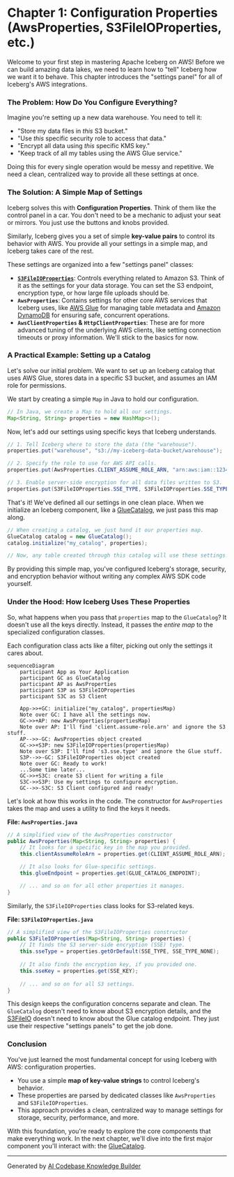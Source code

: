 # Chapter 1: Configuration Properties (AwsProperties, S3FileIOProperties, etc.)

Welcome to your first step in mastering Apache Iceberg on AWS! Before we can build amazing data lakes, we need to learn how to "tell" Iceberg how we want it to behave. This chapter introduces the "settings panel" for all of Iceberg's AWS integrations.

### The Problem: How Do You Configure Everything?

Imagine you're setting up a new data warehouse. You need to tell it:
*   "Store my data files in *this* S3 bucket."
*   "Use *this* specific security role to access that data."
*   "Encrypt all data using *this* specific KMS key."
*   "Keep track of all my tables using the AWS Glue service."

Doing this for every single operation would be messy and repetitive. We need a clean, centralized way to provide all these settings at once.

### The Solution: A Simple Map of Settings

Iceberg solves this with **Configuration Properties**. Think of them like the control panel in a car. You don't need to be a mechanic to adjust your seat or mirrors. You just use the buttons and knobs provided.

Similarly, Iceberg gives you a set of simple **key-value pairs** to control its behavior with AWS. You provide all your settings in a simple map, and Iceberg takes care of the rest.

These settings are organized into a few "settings panel" classes:

*   **[`S3FileIOProperties`](04_s3fileio_.md)**: Controls everything related to Amazon S3. Think of it as the settings for your data storage. You can set the S3 endpoint, encryption type, or how large file uploads should be.
*   **`AwsProperties`**: Contains settings for other core AWS services that Iceberg uses, like [AWS Glue](02_gluecatalog_.md) for managing table metadata and [Amazon DynamoDB](05_dynamodblockmanager_.md) for ensuring safe, concurrent operations.
*   **`AwsClientProperties` & `HttpClientProperties`**: These are for more advanced tuning of the underlying AWS clients, like setting connection timeouts or proxy information. We'll stick to the basics for now.

### A Practical Example: Setting up a Catalog

Let's solve our initial problem. We want to set up an Iceberg catalog that uses AWS Glue, stores data in a specific S3 bucket, and assumes an IAM role for permissions.

We start by creating a simple `Map` in Java to hold our configuration.

```java
// In Java, we create a Map to hold all our settings.
Map<String, String> properties = new HashMap<>();
```

Now, let's add our settings using specific keys that Iceberg understands.

```java
// 1. Tell Iceberg where to store the data (the "warehouse").
properties.put("warehouse", "s3://my-iceberg-data-bucket/warehouse");

// 2. Specify the role to use for AWS API calls.
properties.put(AwsProperties.CLIENT_ASSUME_ROLE_ARN, "arn:aws:iam::123456789012:role/MyIcebergRole");

// 3. Enable server-side encryption for all data files written to S3.
properties.put(S3FileIOProperties.SSE_TYPE, S3FileIOProperties.SSE_TYPE_S3);
```
That's it! We've defined all our settings in one clean place. When we initialize an Iceberg component, like a [GlueCatalog](02_gluecatalog_.md), we just pass this map along.

```java
// When creating a catalog, we just hand it our properties map.
GlueCatalog catalog = new GlueCatalog();
catalog.initialize("my_catalog", properties);

// Now, any table created through this catalog will use these settings!
```

By providing this simple map, you've configured Iceberg's storage, security, and encryption behavior without writing any complex AWS SDK code yourself.

### Under the Hood: How Iceberg Uses These Properties

So, what happens when you pass that `properties` map to the `GlueCatalog`? It doesn't use all the keys directly. Instead, it passes the *entire map* to the specialized configuration classes.

Each configuration class acts like a filter, picking out only the settings it cares about.

```mermaid
sequenceDiagram
    participant App as Your Application
    participant GC as GlueCatalog
    participant AP as AwsProperties
    participant S3P as S3FileIOProperties
    participant S3C as S3 Client

    App->>+GC: initialize("my_catalog", propertiesMap)
    Note over GC: I have all the settings now.
    GC->>+AP: new AwsProperties(propertiesMap)
    Note over AP: I'll find 'client.assume-role.arn' and ignore the S3 stuff.
    AP-->>-GC: AwsProperties object created
    GC->>+S3P: new S3FileIOProperties(propertiesMap)
    Note over S3P: I'll find 's3.sse.type' and ignore the Glue stuff.
    S3P-->>-GC: S3FileIOProperties object created
    Note over GC: Ready to work!
    ...Some time later...
    GC->>+S3C: create S3 client for writing a file
    S3C->>S3P: Use my settings to configure encryption.
    GC-->>-S3C: S3 Client configured and ready!

```

Let's look at how this works in the code. The constructor for `AwsProperties` takes the map and uses a utility to find the keys it needs.

**File: `AwsProperties.java`**
```java
// A simplified view of the AwsProperties constructor
public AwsProperties(Map<String, String> properties) {
    // It looks for a specific key in the map you provided.
    this.clientAssumeRoleArn = properties.get(CLIENT_ASSUME_ROLE_ARN);

    // It also looks for Glue-specific settings.
    this.glueEndpoint = properties.get(GLUE_CATALOG_ENDPOINT);

    // ... and so on for all other properties it manages.
}
```

Similarly, the `S3FileIOProperties` class looks for S3-related keys.

**File: `S3FileIOProperties.java`**
```java
// A simplified view of the S3FileIOProperties constructor
public S3FileIOProperties(Map<String, String> properties) {
    // It finds the S3 server-side encryption (SSE) type.
    this.sseType = properties.getOrDefault(SSE_TYPE, SSE_TYPE_NONE);
    
    // It also finds the encryption key, if you provided one.
    this.sseKey = properties.get(SSE_KEY);
    
    // ... and so on for all S3 settings.
}
```

This design keeps the configuration concerns separate and clean. The `GlueCatalog` doesn't need to know about S3 encryption details, and the [S3FileIO](04_s3fileio_.md) doesn't need to know about the Glue catalog endpoint. They just use their respective "settings panels" to get the job done.

### Conclusion

You've just learned the most fundamental concept for using Iceberg with AWS: configuration properties.

*   You use a simple **map of key-value strings** to control Iceberg's behavior.
*   These properties are parsed by dedicated classes like `AwsProperties` and `S3FileIOProperties`.
*   This approach provides a clean, centralized way to manage settings for storage, security, performance, and more.

With this foundation, you're ready to explore the core components that make everything work. In the next chapter, we'll dive into the first major component you'll interact with: the [GlueCatalog](02_gluecatalog_.md).

---

Generated by [AI Codebase Knowledge Builder](https://github.com/The-Pocket/Tutorial-Codebase-Knowledge)